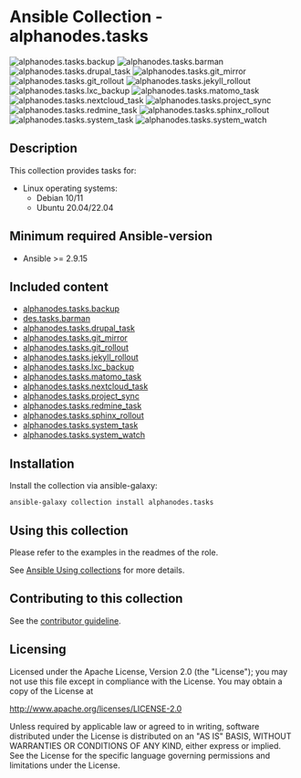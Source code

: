 # Ansible Collection - alphanodes.tasks

![alphanodes.tasks.backup](https://github.com/AlphaNodes/ansible-collection-tasks/workflows/alphanodes.tasks.backup/badge.svg)
![alphanodes.tasks.barman](https://github.com/AlphaNodes/ansible-collection-tasks/workflows/alphanodes.tasks.barman/badge.svg)
![alphanodes.tasks.drupal_task](https://github.com/AlphaNodes/ansible-collection-tasks/workflows/alphanodes.tasks.drupal_task/badge.svg)
![alphanodes.tasks.git_mirror](https://github.com/AlphaNodes/ansible-collection-tasks/workflows/alphanodes.tasks.git_mirror/badge.svg)
![alphanodes.tasks.git_rollout](https://github.com/AlphaNodes/ansible-collection-tasks/workflows/alphanodes.tasks.git_rollout/badge.svg)
![alphanodes.tasks.jekyll_rollout](https://github.com/AlphaNodes/ansible-collection-tasks/workflows/alphanodes.tasks.jekyll_rollout/badge.svg)
![alphanodes.tasks.lxc_backup](https://github.com/AlphaNodes/ansible-collection-tasks/workflows/alphanodes.tasks.lxc_backup/badge.svg)
![alphanodes.tasks.matomo_task](https://github.com/AlphaNodes/ansible-collection-tasks/workflows/alphanodes.tasks.matomo_task/badge.svg)
![alphanodes.tasks.nextcloud_task](https://github.com/AlphaNodes/ansible-collection-tasks/workflows/alphanodes.tasks.nextcloud_task/badge.svg)
![alphanodes.tasks.project_sync](https://github.com/AlphaNodes/ansible-collection-tasks/workflows/alphanodes.tasks.project_sync/badge.svg)
![alphanodes.tasks.redmine_task](https://github.com/AlphaNodes/ansible-collection-tasks/workflows/alphanodes.tasks.redmine_task/badge.svg)
![alphanodes.tasks.sphinx_rollout](https://github.com/AlphaNodes/ansible-collection-tasks/workflows/alphanodes.tasks.sphinx_rollout/badge.svg)
![alphanodes.tasks.system_task](https://github.com/AlphaNodes/ansible-collection-tasks/workflows/alphanodes.tasks.system_task/badge.svg)
![alphanodes.tasks.system_watch](https://github.com/AlphaNodes/ansible-collection-tasks/workflows/alphanodes.tasks.system_watch/badge.svg)

## Description

This collection provides tasks for:

- Linux operating systems:
  - Debian 10/11
  - Ubuntu 20.04/22.04

## Minimum required Ansible-version

- Ansible >= 2.9.15

## Included content

- [alphanodes.tasks.backup](roles/backup/)
- [des.tasks.barman](roles/barman/)
- [alphanodes.tasks.drupal_task](roles/drupal_task/)
- [alphanodes.tasks.git_mirror](roles/git_mirror/)
- [alphanodes.tasks.git_rollout](roles/git_rollout/)
- [alphanodes.tasks.jekyll_rollout](roles/jekyll_rollout/)
- [alphanodes.tasks.lxc_backup](roles/lxc_backup/)
- [alphanodes.tasks.matomo_task](roles/matomo_task/)
- [alphanodes.tasks.nextcloud_task](roles/nextcloud_task/)
- [alphanodes.tasks.project_sync](roles/project_sync/)
- [alphanodes.tasks.redmine_task](roles/redmine_task/)
- [alphanodes.tasks.sphinx_rollout](roles/sphinx_rollout/)
- [alphanodes.tasks.system_task](roles/system_task/)
- [alphanodes.tasks.system_watch](roles/system_watch/)

## Installation

Install the collection via ansible-galaxy:

`ansible-galaxy collection install alphanodes.tasks`

## Using this collection

Please refer to the examples in the readmes of the role.

See [Ansible Using collections](https://docs.ansible.com/ansible/latest/user_guide/collections_using.html) for more details.

## Contributing to this collection

See the [contributor guideline](CONTRIBUTING.md).

## Licensing

Licensed under the Apache License, Version 2.0 (the "License"); you may not use this file except in compliance with the License. You may obtain a copy of the License at

<http://www.apache.org/licenses/LICENSE-2.0>

Unless required by applicable law or agreed to in writing, software distributed under the License is distributed on an "AS IS" BASIS, WITHOUT WARRANTIES OR CONDITIONS OF ANY KIND, either express or implied. See the License for the specific language governing permissions and limitations under the License.
